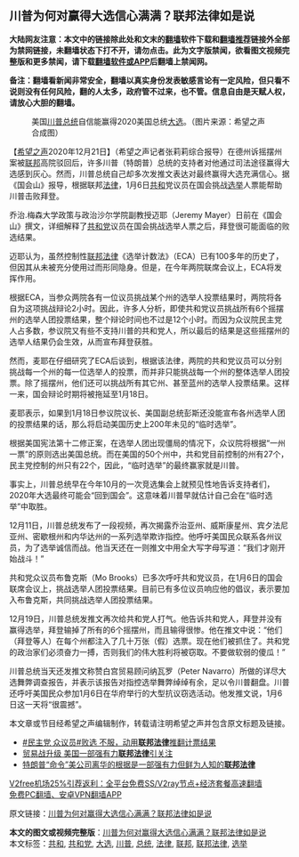  <h2>川普为何对赢得大选信心满满？联邦法律如是说</h2> <p class="notice"><b>大陆网友注意：本文中的链接除此处和文末的<a href="https://github.com/bannedbook/fanqiang" >翻墙</a>软件下载和<a href="https://github.com/killgcd/justmysocks/blob/master/README.md">翻墙推荐</a>链接外全部为禁网链接，未翻墙状态下打不开，请勿点击。此为文字版禁闻，欲看图文视频完整版和更多禁闻，请下载<a href="https://github.com/bannedbook/fanqiang">翻墙软件或APP</a>后翻墙上禁闻网。</p><p>备注：翻墙看新闻非常安全，翻墙以真实身份发表敏感言论有一定风险，但只看不说则没有任何风险，翻的人太多，政府管不过来，也不管。信息自由是天赋人权，请放心大胆的翻墙。</b></p>  <div class="entry"> <figure><figcaption>美国<a href="https://www.bannedbook.org/bnews/tag/%e5%b7%9d%e6%99%ae/" class="st_tag internal_tag" rel="tag" title="标签 川普 下的日志">川普</a><a href="https://www.bannedbook.org/bnews/tag/%e6%80%bb%e7%bb%9f/" class="st_tag internal_tag" rel="tag" title="标签 总统 下的日志">总统</a>自信能赢得2020美国总统<a href="https://www.bannedbook.org/bnews/tag/%e5%a4%a7%e9%80%89/" class="st_tag internal_tag" rel="tag" title="标签 大选 下的日志">大选</a>。（图片来源：希望之声合成图）</figcaption></figure> <p>【<span class='wp_keywordlink_affiliate'><a href="https://www.soundofhope.org" title="希望之声" target="_blank">希望之声</a></span>2020年12月21日】（希望之声记者张莉莉综合报导）在德州诉摇摆州案被<a href="https://www.bannedbook.org/bnews/tag/%E8%81%94%E9%82%A6/" class="st_tag internal_tag" rel="tag" title="标签 联邦 下的日志">联邦</a>高院驳回后，许多川普（特朗普）总统的支持者对他通过司法途径赢得大选感到灰心。然而，川普总统自己却多次发推文表达对最终赢得大选充满信心。据《国会山》报导，根据联邦<a href="https://www.bannedbook.org/bnews/tag/%e6%b3%95%e5%be%8b/" class="st_tag internal_tag" rel="tag" title="标签 法律 下的日志">法律</a>，1月6日<a href="https://www.bannedbook.org/bnews/tag/%E5%85%B1%E5%92%8C/" class="st_tag internal_tag" rel="tag" title="标签 共和 下的日志">共和</a>党议员在国会挑战<a href="https://www.bannedbook.org/bnews/tag/%e9%80%89%e4%b8%be/" class="st_tag internal_tag" rel="tag" title="标签 选举 下的日志">选举</a>人票能帮助川普击败拜登。</p> <p>乔治.梅森大学政策与政治沙尔学院副教授迈耶（Jeremy Mayer）日前在《国会山》撰文，详细解释了<a href="https://www.bannedbook.org/bnews/tag/%e5%85%b1%e5%92%8c%e5%85%9a/" class="st_tag internal_tag" rel="tag" title="标签 共和党 下的日志">共和党</a>议员在国会挑战选举人票之后，拜登很可能面临的败选结果。</p> <p>迈耶认为，虽然控制性<a href="https://www.bannedbook.org/bnews/tag/%E8%81%94%E9%82%A6%E6%B3%95%E5%BE%8B/" class="st_tag internal_tag" rel="tag" title="标签 联邦法律 下的日志">联邦法律</a>《选举计数法》（ECA）已有100多年的历史了，但因其从未被充分使用过而形同隐身。但是，在今年两院联席会议上，ECA将发挥作用。</p> <p>根据ECA，当参众两院各有一位议员挑战某个州的选举人投票结果时，两院将各自为这项挑战辩论2小时。因此，许多人分析，即使共和党议员挑战所有6个摇摆州的选举人团投票结果，整个辩论时间也不过是12个小时。而因为众议院民主党人占多数，参议院又有些不支持川普的共和党人，所以最后的结果是这些摇摆州的选举人结果仍会生效，从而宣布拜登获胜。</p>  <p>然而，麦耶在仔细研究了ECA后谈到，根据该法律，两院的共和党议员可以分别挑战每一个州的每一位选举人的投票，而并非只能挑战每一个州的整体选举人团投票。除了摇摆州，他们还可以挑战所有其它州、甚至蓝州的选举人投票结果。这样一来，国会辩论时期将被拖延至1月18日。</p> <p>麦耶表示，如果到1月18日参议院议长、美国副总统彭斯还没能宣布各州选举人团的投票结果的话，那么将启动美国历史上200年未见的“临时选举”。</p> <p>根据美国宪法第十二修正案，在选举人团出现僵局的情况下，众议院将根据“一州一票”的原则选出美国总统。而在美国的50个州中，共和党目前控制的州有27个，民主党控制的州只有22个，因此，“临时选举”的最终赢家就是川普。</p> <p>事实上，川普总统早在今年10月的一次竞选集会上就预见性地告诉支持者们，2020年大选最终可能会“回到国会”。这意味着川普早就估计自己会在“临时选举”中取胜。</p>  <p>12月11日，川普总统发布了一段视频，再次揭露乔治亚州、威斯康星州、宾夕法尼亚州、密歇根州和内华达州的一系列选举欺诈指控。他呼吁美国民众联系各州议员，为了选举诚信而战。他当天还在一则推文中用全大写字母写道：“我们才刚开始战斗！”</p> <p></p> <p>共和党众议员布鲁克斯（Mo Brooks）已多次呼吁共和党议员，在1月6日的国会联席会议上，挑战选举人团投票结果。目前已有多位议员响应他的倡议，表示要加入布鲁克斯，共同挑战选举人团投票结果。</p> <p>12月19日，川普总统发推文再次给共和党人打气。他告诉共和党人，拜登并没有赢得选举，拜登输掉了所有的6个摇摆州，而且输得很惨。他在推文中说：“他们（拜登等人）在每个州都注入了几十万张（假）选票。现在他们被抓住了。共和党的政治家们必须奋力一搏，否则我们的伟大胜利将被窃取。不要做软弱的傻瓜！”</p>  <p>川普总统当天还发推文称赞白宫贸易顾问纳瓦罗（Peter Navarro）所做的详尽大选舞弊调查报告，并表示该报告对指控选举舞弊绰绰有余，足以令川普翻盘。川普还呼吁美国民众参加1月6日在华府举行的大型抗议窃选活动。他发推文说，1月6日这一天将“很震撼”。</p> <p></p> <p>本文章或节目经希望之声编辑制作，转载请注明希望之声并包含原文标题及链接。</p> <ul class='op-related-articles' title='相关阅读'> <li><a href='https://www.bannedbook.org/bnews/bannedvideo/20201211/1445642.html' target='_blank'>#民主党 众议员#败选 不服，动用<b>联邦法律</b>推翻计票结果</a></li> <li><a href='https://www.bannedbook.org/bnews/cbnews/20190825/1180534.html' target='_blank'>贸易战升级 美国一部强有力<b>联邦法律</b>引关注</a></li> <li><a href='https://www.bannedbook.org/bnews/headline/20190825/1180342.html' target='_blank'>特朗普“命令”美公司离华的根据是一部强有力但鲜为人知的<b>联邦法律</b></a></li> </ul> <p class="texttj"> <a href="https://www.bannedbook.org/forum23/topic22702.html" target="_blank">V2free机场25%引荐返利：全平台免费SS/V2ray节点+经济套餐高速翻墙</a><br/> <a href="https://github.com/bannedbook/fanqiang/wiki/%E7%A6%81%E9%97%BB%E7%BD%91%E5%AE%89%E5%8D%93%E7%BF%BB%E5%A2%99%E6%96%B0%E9%97%BBAPP" target="_blank">免费PC翻墙、安卓VPN翻墙APP</a></p><p>原文链接：<a class="src_link"  href="https://www.soundofhope.org/post/455806" target="_blank">川普为何对赢得大选信心满满？联邦法律如是说</a></p> <a name='sharetosocial'></a>       <div><b>本文的图文或视频完整版</b>：<a href='https://www.bannedbook.org/bnews/comments/20201221/1452319.html'>川普为何对赢得大选信心满满？联邦法律如是说</a></div>  </div><!--END ENTRY--> <div class="postfooter"> <div>本文标签：<a href="https://www.bannedbook.org/bnews/tag/%E5%85%B1%E5%92%8C/" rel="tag">共和</a>, <a href="https://www.bannedbook.org/bnews/tag/%e5%85%b1%e5%92%8c%e5%85%9a/" rel="tag">共和党</a>, <a href="https://www.bannedbook.org/bnews/tag/%e5%a4%a7%e9%80%89/" rel="tag">大选</a>, <a href="https://www.bannedbook.org/bnews/tag/%e5%b7%9d%e6%99%ae/" rel="tag">川普</a>, <a href="https://www.bannedbook.org/bnews/tag/%e6%80%bb%e7%bb%9f/" rel="tag">总统</a>, <a href="https://www.bannedbook.org/bnews/tag/%e6%b3%95%e5%be%8b/" rel="tag">法律</a>, <a href="https://www.bannedbook.org/bnews/tag/%E8%81%94%E9%82%A6/" rel="tag">联邦</a>, <a href="https://www.bannedbook.org/bnews/tag/%E8%81%94%E9%82%A6%E6%B3%95%E5%BE%8B/" rel="tag">联邦法律</a>, <a href="https://www.bannedbook.org/bnews/tag/%e9%80%89%e4%b8%be/" rel="tag">选举</a></div>  </div><!--END POSTFOOTER--> 
